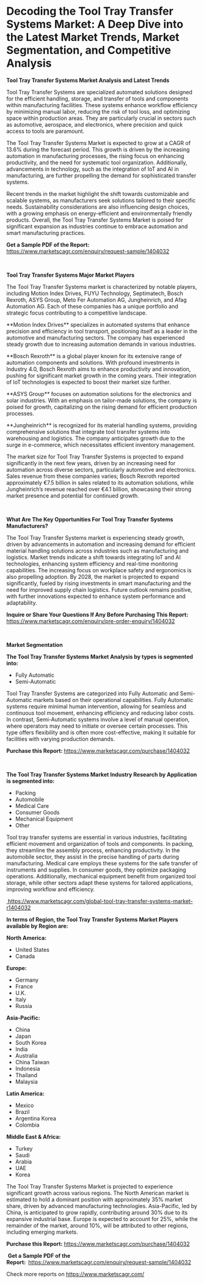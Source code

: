 <p><h1>Decoding the Tool Tray Transfer Systems Market: A Deep Dive into the Latest Market Trends, Market Segmentation, and Competitive Analysis</h1></p><p><strong>Tool Tray Transfer Systems Market Analysis and Latest Trends</strong></p>
<p><p>Tool Tray Transfer Systems are specialized automated solutions designed for the efficient handling, storage, and transfer of tools and components within manufacturing facilities. These systems enhance workflow efficiency by minimizing manual labor, reducing the risk of tool loss, and optimizing space within production areas. They are particularly crucial in sectors such as automotive, aerospace, and electronics, where precision and quick access to tools are paramount.</p><p>The Tool Tray Transfer Systems Market is expected to grow at a CAGR of 13.6% during the forecast period. This growth is driven by the increasing automation in manufacturing processes, the rising focus on enhancing productivity, and the need for systematic tool organization. Additionally, advancements in technology, such as the integration of IoT and AI in manufacturing, are further propelling the demand for sophisticated transfer systems. </p><p>Recent trends in the market highlight the shift towards customizable and scalable systems, as manufacturers seek solutions tailored to their specific needs. Sustainability considerations are also influencing design choices, with a growing emphasis on energy-efficient and environmentally friendly products. Overall, the Tool Tray Transfer Systems Market is poised for significant expansion as industries continue to embrace automation and smart manufacturing practices.</p></p>
<p><strong>Get a Sample PDF of the Report:&nbsp;</strong> <a href="https://www.marketscagr.com/enquiry/request-sample/1404032?utm_campaign=1944&utm_medium=2&utm_source=Github&utm_content=ia&utm_term=13012025&utm_id=tool-tray-transfer-systems">https://www.marketscagr.com/enquiry/request-sample/1404032</a></p>
<p>&nbsp;</p>
<p><strong>Tool Tray Transfer Systems Major Market Players</strong></p>
<p><p>The Tool Tray Transfer Systems market is characterized by notable players, including Motion Index Drives, FUYU Technology, Septimatech, Bosch Rexroth, ASYS Group, Meto Fer Automation AG, Jungheinrich, and Afag Automation AG. Each of these companies has a unique portfolio and strategic focus contributing to a competitive landscape.</p><p>**Motion Index Drives** specializes in automated systems that enhance precision and efficiency in tool transport, positioning itself as a leader in the automotive and manufacturing sectors. The company has experienced steady growth due to increasing automation demands in various industries.</p><p>**Bosch Rexroth** is a global player known for its extensive range of automation components and solutions. With profound investments in Industry 4.0, Bosch Rexroth aims to enhance productivity and innovation, pushing for significant market growth in the coming years. Their integration of IoT technologies is expected to boost their market size further.</p><p>**ASYS Group** focuses on automation solutions for the electronics and solar industries. With an emphasis on tailor-made solutions, the company is poised for growth, capitalizing on the rising demand for efficient production processes.</p><p>**Jungheinrich** is recognized for its material handling systems, providing comprehensive solutions that integrate tool transfer systems into warehousing and logistics. The company anticipates growth due to the surge in e-commerce, which necessitates efficient inventory management.</p><p>The market size for Tool Tray Transfer Systems is projected to expand significantly in the next few years, driven by an increasing need for automation across diverse sectors, particularly automotive and electronics. Sales revenue from these companies varies; Bosch Rexroth reported approximately €7.5 billion in sales related to its automation solutions, while Jungheinrich’s revenue reached over €4.1 billion, showcasing their strong market presence and potential for continued growth.</p></p>
<p>&nbsp;</p>
<p><strong>What Are The Key Opportunities For Tool Tray Transfer Systems Manufacturers?</strong></p>
<p><p>The Tool Tray Transfer Systems market is experiencing steady growth, driven by advancements in automation and increasing demand for efficient material handling solutions across industries such as manufacturing and logistics. Market trends indicate a shift towards integrating IoT and AI technologies, enhancing system efficiency and real-time monitoring capabilities. The increasing focus on workplace safety and ergonomics is also propelling adoption. By 2028, the market is projected to expand significantly, fueled by rising investments in smart manufacturing and the need for improved supply chain logistics. Future outlook remains positive, with further innovations expected to enhance system performance and adaptability.</p></p>
<p><strong>Inquire or Share Your Questions If Any Before Purchasing This Report:</strong> <a href="https://www.marketscagr.com/enquiry/pre-order-enquiry/1404032?utm_campaign=1944&utm_medium=2&utm_source=Github&utm_content=ia&utm_term=13012025&utm_id=tool-tray-transfer-systems">https://www.marketscagr.com/enquiry/pre-order-enquiry/1404032</a></p>
<p>&nbsp;</p>
<p><strong>Market Segmentation</strong></p>
<p><strong>The Tool Tray Transfer Systems Market Analysis by types is segmented into:</strong></p>
<p><ul><li>Fully Automatic</li><li>Semi-Automatic</li></ul></p>
<p><p>Tool Tray Transfer Systems are categorized into Fully Automatic and Semi-Automatic markets based on their operational capabilities. Fully Automatic systems require minimal human intervention, allowing for seamless and continuous tool movement, enhancing efficiency and reducing labor costs. In contrast, Semi-Automatic systems involve a level of manual operation, where operators may need to initiate or oversee certain processes. This type offers flexibility and is often more cost-effective, making it suitable for facilities with varying production demands.</p></p>
<p><strong>Purchase this Report:&nbsp;</strong><a href="https://www.marketscagr.com/purchase/1404032?utm_campaign=1944&utm_medium=2&utm_source=Github&utm_content=ia&utm_term=13012025&utm_id=tool-tray-transfer-systems">https://www.marketscagr.com/purchase/1404032</a></p>
<p>&nbsp;</p>
<p><strong>The Tool Tray Transfer Systems Market Industry Research by Application is segmented into:</strong></p>
<p><ul><li>Packing</li><li>Automobile</li><li>Medical Care</li><li>Consumer Goods</li><li>Mechanical Equipment</li><li>Other</li></ul></p>
<p><p>Tool tray transfer systems are essential in various industries, facilitating efficient movement and organization of tools and components. In packing, they streamline the assembly process, enhancing productivity. In the automobile sector, they assist in the precise handling of parts during manufacturing. Medical care employs these systems for the safe transfer of instruments and supplies. In consumer goods, they optimize packaging operations. Additionally, mechanical equipment benefit from organized tool storage, while other sectors adapt these systems for tailored applications, improving workflow and efficiency.</p></p>
<p><a href="https://www.marketscagr.com/global-tool-tray-transfer-systems-market-r1404032?utm_campaign=1944&utm_medium=2&utm_source=Github&utm_content=ia&utm_term=13012025&utm_id=tool-tray-transfer-systems">&nbsp;https://www.marketscagr.com/global-tool-tray-transfer-systems-market-r1404032</a></p>
<p><strong>In terms of Region, the Tool Tray Transfer Systems Market Players available by Region are:</strong></p>
<p>
    <p> <strong> North America: </strong>
        <ul>
            <li>United States</li>
            <li>Canada</li>
        </ul>
        </p> 
    <p> <strong> Europe: </strong>
        <ul>
            <li>Germany</li>
            <li>France</li>
            <li>U.K.</li>
            <li>Italy</li>
            <li>Russia</li>
        </ul>
        </p> 
    <p> <strong> Asia-Pacific: </strong>
        <ul>
            <li>China</li>
            <li>Japan</li>
            <li>South Korea</li>
            <li>India</li>
            <li>Australia</li>
            <li>China Taiwan</li>
            <li>Indonesia</li>
            <li>Thailand</li>
            <li>Malaysia</li>
        </ul>
        </p> 
    <p> <strong> Latin America: </strong>
        <ul>
            <li>Mexico</li>
            <li>Brazil</li>
            <li>Argentina Korea</li>
            <li>Colombia</li>
        </ul>
        </p> 
    <p> <strong> Middle East & Africa: </strong>
        <ul>
            <li>Turkey</li>
            <li>Saudi</li>
            <li>Arabia</li>
            <li>UAE</li>
            <li>Korea</li>
        </ul>
    </p>
    </p>
<p><p>The Tool Tray Transfer Systems Market is projected to experience significant growth across various regions. The North American market is estimated to hold a dominant position with approximately 35% market share, driven by advanced manufacturing technologies. Asia-Pacific, led by China, is anticipated to grow rapidly, contributing around 30% due to its expansive industrial base. Europe is expected to account for 25%, while the remainder of the market, around 10%, will be attributed to other regions, including emerging markets.</p></p>
<p><strong>Purchase this Report: </strong><a href="https://www.marketscagr.com/purchase/1404032?utm_campaign=1944&utm_medium=2&utm_source=Github&utm_content=ia&utm_term=13012025&utm_id=tool-tray-transfer-systems">https://www.marketscagr.com/purchase/1404032</a></p>
<p>&nbsp;<strong>Get a Sample PDF of the Report:&nbsp;&nbsp;</strong><a href="https://www.marketscagr.com/enquiry/request-sample/1404032?utm_campaign=1944&utm_medium=2&utm_source=Github&utm_content=ia&utm_term=13012025&utm_id=tool-tray-transfer-systems">https://www.marketscagr.com/enquiry/request-sample/1404032</a></p>
<p><strong></strong></p>
<p>Check more reports on <a href="https://www.marketscagr.com/?utm_campaign=1944&utm_medium=2&utm_source=Github&utm_content=ia&utm_term=13012025&utm_id=tool-tray-transfer-systems">https://www.marketscagr.com/</a></p>